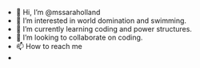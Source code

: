 - 👋 Hi, I’m @mssaraholland
- 👀 I’m interested in world domination and swimming. 
- 🌱 I’m currently learning coding and power structures. 
- 💞️ I’m looking to collaborate on coding. 
- 📫 How to reach me 
- 
<!---
mssaraholland/mssaraholland is a ✨ special ✨ repository because its `README.md` (this file) appears on your GitHub profile.
You can click the Preview link to take a look at your changes.
--->
